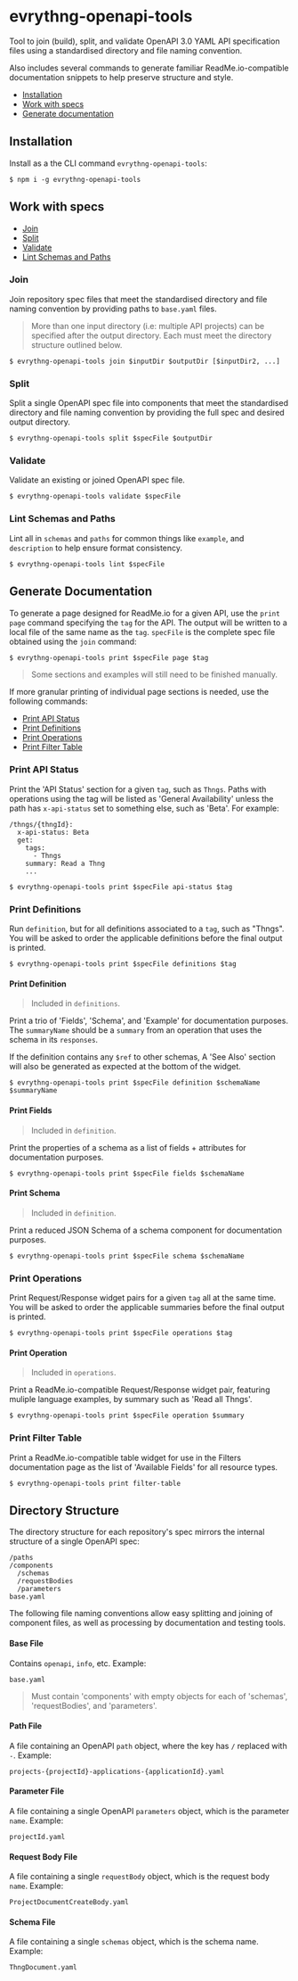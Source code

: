 # evrythng-openapi-tools

Tool to join (build), split, and validate OpenAPI 3.0 YAML API specification
files using a standardised directory and file naming convention.

Also includes several commands to generate familiar ReadMe.io-compatible
documentation snippets to help preserve structure and style.

- [Installation](#installation)
- [Work with specs](#work-with-specs)
- [Generate documentation](#generate-documentation)


## Installation

Install as a the CLI command `evrythng-openapi-tools`:

```
$ npm i -g evrythng-openapi-tools
```


## Work with specs

- [Join](#join)
- [Split](#split)
- [Validate](#validate)
- [Lint Schemas and Paths](#lint-schemas-and-paths)


### Join

Join repository spec files that meet the standardised directory and file naming
convention by providing paths to `base.yaml` files.

> More than one input directory (i.e: multiple API projects) can be specified
> after the output directory. Each must meet the directory structure outlined
> below.

`$ evrythng-openapi-tools join $inputDir $outputDir [$inputDir2, ...]`


### Split

Split a single OpenAPI spec file into components that meet the standardised
directory and file naming convention by providing the full spec and desired
output directory.

`$ evrythng-openapi-tools split $specFile $outputDir`


### Validate

Validate an existing or joined OpenAPI spec file.

`$ evrythng-openapi-tools validate $specFile`


### Lint Schemas and Paths

Lint all in `schemas` and `paths` for common things like `example`, and
`description` to help ensure format consistency.

`$ evrythng-openapi-tools lint $specFile`


## Generate Documentation

To generate a page designed for ReadMe.io for a given API, use the `print page`
command specifying the `tag` for the API. The output will be written to a
local file of the same name as the `tag`. `specFile` is the complete spec file
obtained using the `join` command:

`$ evrythng-openapi-tools print $specFile page $tag`

> Some sections and examples will still need to be finished manually.

If more granular printing of individual page sections is needed, use the
following commands:

- [Print API Status](#print-api-status)
- [Print Definitions](#print-definitions)
- [Print Operations](#print-operations)
- [Print Filter Table](#print-filter-table)


### Print API Status

Print the 'API Status' section for a given `tag`, such as `Thngs`. Paths with
operations using the tag will be listed as 'General Availability' unless the
path has `x-api-status` set to something else, such as 'Beta'. For example:

```
/thngs/{thngId}:
  x-api-status: Beta
  get:
    tags:
      - Thngs
    summary: Read a Thng
    ...
```

`$ evrythng-openapi-tools print $specFile api-status $tag`


### Print Definitions

Run `definition`, but for all definitions associated to a `tag`, such as
"Thngs". You will be asked to order the applicable definitions before the final
output is printed.

`$ evrythng-openapi-tools print $specFile definitions $tag`


#### Print Definition

> Included in `definitions`.

Print a trio of 'Fields', 'Schema', and 'Example' for documentation purposes.
The `summaryName` should be a `summary` from an operation that uses the schema
in its `responses`.

If the definition contains any `$ref` to other schemas, A 'See Also' section
will also be generated as expected at the bottom of the widget.

`$ evrythng-openapi-tools print $specFile definition $schemaName $summaryName`


#### Print Fields

> Included in `definition`.

Print the properties of a schema as a list of fields + attributes for
documentation purposes.

`$ evrythng-openapi-tools print $specFile fields $schemaName`


#### Print Schema

> Included in `definition`.

Print a reduced JSON Schema of a schema component for documentation purposes.

`$ evrythng-openapi-tools print $specFile schema $schemaName`


### Print Operations

Print Request/Response widget pairs for a given `tag` all at the same time. You
will be asked to order the applicable summaries before the final output is
printed.

`$ evrythng-openapi-tools print $specFile operations $tag`


#### Print Operation

> Included in `operations`.

Print a ReadMe.io-compatible Request/Response widget pair, featuring muliple
language examples, by summary such as 'Read all Thngs'.

`$ evrythng-openapi-tools print $specFile operation $summary`


### Print Filter Table

Print a ReadMe.io-compatible table widget for use in the Filters documentation
page as the list of 'Available Fields' for all resource types.

`$ evrythng-openapi-tools print filter-table`


## Directory Structure

The directory structure for each repository's spec mirrors the internal
structure of a single OpenAPI spec:

```
/paths
/components
  /schemas
  /requestBodies
  /parameters
base.yaml
```

The following file naming conventions allow easy splitting and joining of
component files, as well as processing by documentation and testing tools.


#### Base File

Contains `openapi`, `info`, etc. Example:

```
base.yaml
```

> Must contain 'components' with empty objects for each of 'schemas',
> 'requestBodies', and 'parameters'.


#### Path File

A file containing an OpenAPI `path` object, where the key has `/` replaced with
`-`. Example:

```
projects-{projectId}-applications-{applicationId}.yaml
```


#### Parameter File

A file containing a single OpenAPI `parameters` object, which is the parameter
`name`. Example:

```
projectId.yaml
```


#### Request Body File

A file containing a single `requestBody` object, which is the request body
`name`. Example:

```
ProjectDocumentCreateBody.yaml
```

#### Schema File

A file containing a single `schemas` object, which is the schema name. Example:

```
ThngDocument.yaml
```

